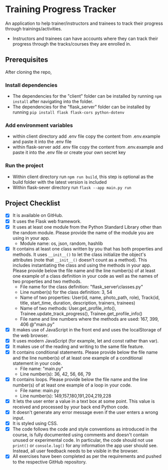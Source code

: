 # Training Progress Tracker

An application to help trainer/instructors and trainees to track their progress through trainings/activities.

- Instructors and trainees can have accounts where they can track their progress through the tracks/courses they are enrolled in.

## Prerequisites

After cloning the repo,

### Install dependencies

- The dependencies for the "client" folder can be installed by running `npm install` after navigating into the folder.
- The dependencies for the "flask_server" folder can be installed by running `pip install flask flask-cors python-dotenv`

### Add environment variables

- within client directory add .env file copy the content from .env.example and paste it into the .env file
- within flask-server add .env file copy the content from .env.example and paste it into the .env file or create your own secret key

### Run the project

- Within client directory run `npm run build`, this step is optional as the build folder with the latest version is included
- Within flask-sever directory run `flask --app main.py run`

## Project Checklist

- [x] It is available on GitHub.
- [x] It uses the Flask web framework.
- [x] It uses at least one module from the Python Standard Library other than the random module.
      Please provide the name of the module you are using in your app.
  - Module name: os, json, random, hashlib
- [x] It contains at least one class written by you that has both properties and methods. It uses `__init__()` to let the class initialize the object's attributes (note that `__init__()` doesn't count as a method). This includes instantiating the class and using the methods in your app. Please provide below the file name and the line number(s) of at least one example of a class definition in your code as well as the names of two properties and two methods.
  - File name for the class definition: "flask_server\classes.py"
  - Line number(s) for the class definition: 3, 54
  - Name of two properties: User(id, name, photo_path, role), Track(id, title, start_time, duration, description, trainers, trainees)
  - Name of two methods: User.get_profile_info(), Trainee.update_track_progress(), Trainee.get_profile_info()
  - File name and line numbers where the methods are used: 167, 399, 406 @"main.py"
- [x] It makes use of JavaScript in the front end and uses the localStorage of the web browser.
- [x] It uses modern JavaScript (for example, let and const rather than var).
- [x] It makes use of the reading and writing to the same file feature.
- [x] It contains conditional statements. Please provide below the file name and the line number(s) of at least
      one example of a conditional statement in your code.
  - File name: "main.py"
  - Line number(s): 36, 42, 56, 66, 79
- [x] It contains loops. Please provide below the file name and the line number(s) of at least
      one example of a loop in your code.
  - File name: main.py
  - Line number(s): 149,157,180,191,204,219,228
- [x] It lets the user enter a value in a text box at some point.
      This value is received and processed by your back end Python code.
- [x] It doesn't generate any error message even if the user enters a wrong input.
- [x] It is styled using CSS.
- [x] The code follows the code and style conventions as introduced in the course, is fully documented using comments and doesn't contain unused or experimental code.
      In particular, the code should not use `print()` or `console.log()` for any information the app user should see. Instead, all user feedback needs to be visible in the browser.
- [x] All exercises have been completed as per the requirements and pushed to the respective GitHub repository.
